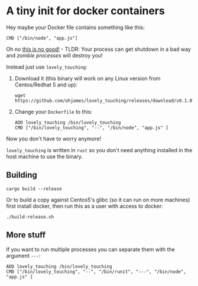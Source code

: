 # A tiny init for docker containers

Hey maybe your Docker file contains something like this:

```
CMD ["/bin/node", "app.js"]
```

Oh no [this is no good!](https://blog.phusion.nl/2015/01/20/docker-and-the-pid-1-zombie-reaping-problem/) - TLDR: Your process can get shutdown in a bad way and *zombie processes* will destroy you!

Instead just use `lovely_touching`:

1. Download it (this binary will work on any Linux version from Centos/Redhat 5 and up):

    ```
    wget https://github.com/ohjames/lovely_touching/releases/download/v0.1.0/lovely_touching
    ```

2. Change your `Dockerfile` to this:

    ```
    ADD lovely_touching /bin/lovely_touching
    CMD ["/bin/lovely_touching", "--", "/bin/node", "app.js" ]
    ```

Now you don't have to worry anymore!

`lovely_touching` is written in `rust` so you don't need anything installed in the host machine to use the binary.

## Building

```
cargo build --release
```

Or to build a copy against Centos5's glibc (so it can run on more machines) first install docker, then run this as a user with access to docker:

```
./build-release.sh
```

## More stuff

If you want to run multiple processes you can separate them with the argument `---`:
```
ADD lovely_touching /bin/lovely_touching
CMD ["/bin/lovely_touching", "--", "/bin/runit", "---", "/bin/node", "app.js" ]
```
